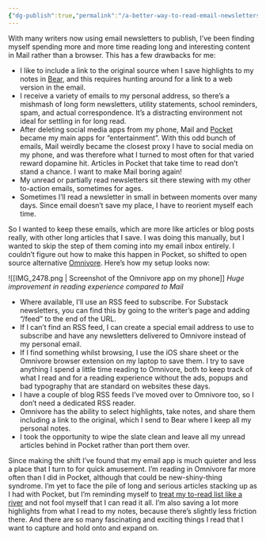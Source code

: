 ```yaml
---
{"dg-publish":true,"permalink":"/a-better-way-to-read-email-newsletters/","tags":["reading"],"noteIcon":"","created":"2024-06-16"}
---
```


With many writers now using email newsletters to publish, I’ve been finding myself spending more and more time reading long and interesting content in Mail rather than a browser. This has a few drawbacks for me:

* I like to include a link to the original source when I save highlights to my notes in [Bear](https://bear.app/), and this requires hunting around for a link to a web version in the email.
* I receive a variety of emails to my personal address, so there’s a mishmash of long form newsletters, utility statements, school reminders, spam, and actual correspondence. It’s a distracting environment not ideal for settling in for long read. 
* After deleting social media apps from my phone, Mail and [Pocket](https://getpocket.com/home) became my main apps for “entertainment”. With this odd bunch of emails, Mail weirdly became the closest proxy I have to social media on my phone, and was therefore what I turned to most often for that varied reward dopamine hit. Articles in Pocket that take time to read don’t stand a chance. I want to make Mail boring again!
* My unread or partially read newsletters sit there stewing with my other to-action emails, sometimes for ages.
* Sometimes I’ll read a newsletter in small in between moments over many days. Since email doesn’t save my place, I have to reorient myself each time.

So I wanted to keep these emails, which are more like articles or blog posts really, with other long articles that I save. I was doing this manually, but I wanted to skip the step of them coming into my email inbox entirely. I couldn’t figure out how to make this happen in Pocket, so shifted to open source alternative [Omnivore](https://omnivore.app/). Here’s how my setup looks now:

![[IMG_2478.png \| Screenshot of the Omnivore app on my phone]]
*Huge improvement in reading experience compared to Mail*

* Where available, I’ll use an RSS feed to subscribe. For Substack newsletters, you can find this by going to the writer’s page and adding “/feed” to the end of the URL.
* If I can’t find an RSS feed, I can create a special email address to use to subscribe and have any newsletters delivered to Omnivore instead of my personal email. 
* If I find something whilst browsing, I use the iOS share sheet or the Omnivore browser extension on my laptop to save them. I try to save anything I spend a little time reading to Omnivore, both to keep track of what I read and for a reading experience without the ads, popups and bad typography that are standard on websites these days.
* I have a couple of blog RSS feeds I’ve moved over to Omnivore too, so I don’t need a dedicated RSS reader.
* Omnivore has the ability to select highlights, take notes, and share them including a link to the original, which I send to Bear where I keep all my personal notes.
* I took the opportunity to wipe the slate clean and leave all my unread articles behind in Pocket rather than port them over.

Since making the shift I’ve found that my email app is much quieter and less a place that I turn to for quick amusement. I’m reading in Omnivore far more often than I did in Pocket, although that could be new-shiny-thing syndrome. I’m yet to face the pile of long and serious articles stacking up as I had with Pocket, but I’m reminding myself to [treat my to-read list like a river](https://www.oliverburkeman.com/river) and not fool myself that I can read it all. I’m also saving a lot more highlights from what I read to my notes, because there’s slightly less friction there. And there are so many fascinating and exciting things I read that I want to capture and hold onto and expand on. 

